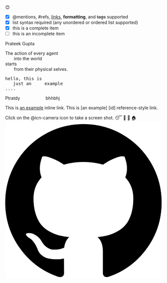 :blush:
- [x] @mentions, #refs, [links](), **formatting**, and <del>tags</del> supported
- [x] list syntax required (any unordered or ordered list supported)
- [x] this is a complete item
- [ ] this is an incomplete item

Prateek Gupta

The action of every agent <br />
  into the world <br />
starts <br />
  from their physical selves. <br />

<pre>
hello, this is
   just an     example
....
</pre>
Ptratdy &nbsp; &nbsp; &nbsp; &nbsp; &nbsp; &nbsp; &nbsp; &nbsp; &nbsp; &nbsp; bhhbhj

This is [an example](http://example.com/ "Title") inline link.
This is [an example] [id] reference-style link.

Click on the @icn-camera icon to take a screen shot.
:sleeping:
:calling:
:email:
:house:
![](icons/github-logo.svg)
